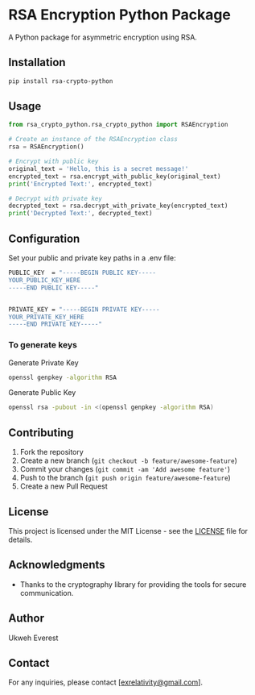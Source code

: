 # RSA Encryption Python Package

A Python package for asymmetric encryption using RSA.

## Installation

```bash
pip install rsa-crypto-python
```

## Usage

```python
from rsa_crypto_python.rsa_crypto_python import RSAEncryption

# Create an instance of the RSAEncryption class
rsa = RSAEncryption()

# Encrypt with public key
original_text = 'Hello, this is a secret message!'
encrypted_text = rsa.encrypt_with_public_key(original_text)
print('Encrypted Text:', encrypted_text)

# Decrypt with private key
decrypted_text = rsa.decrypt_with_private_key(encrypted_text)
print('Decrypted Text:', decrypted_text)
```

## Configuration
Set your public and private key paths in a .env file:
```bash
PUBLIC_KEY  = "-----BEGIN PUBLIC KEY-----
YOUR_PUBLIC_KEY_HERE
-----END PUBLIC KEY-----"


PRIVATE_KEY = "-----BEGIN PRIVATE KEY-----
YOUR_PRIVATE_KEY_HERE
-----END PRIVATE KEY-----"
```

### To generate keys
Generate Private Key
```bash
openssl genpkey -algorithm RSA
```

Generate Public Key
```bash
openssl rsa -pubout -in <(openssl genpkey -algorithm RSA)
```


## Contributing

1. Fork the repository
2. Create a new branch (`git checkout -b feature/awesome-feature`)
3. Commit your changes (`git commit -am 'Add awesome feature'`)
4. Push to the branch (`git push origin feature/awesome-feature`)
5. Create a new Pull Request

## License

This project is licensed under the MIT License - see the [LICENSE](LICENSE) file for details.

## Acknowledgments

- Thanks to the cryptography library for providing the tools for secure communication.

## Author

Ukweh Everest

## Contact

For any inquiries, please contact [exrelativity@gmail.com].
